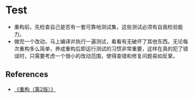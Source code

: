 # Test






* 重构前，先检查自己是否有一套可靠地测试集，这些测试必须有自我检验能力。
* 做完一个改动，马上编译并执行一遍测试，看看有无破坏了其他东西。无论每次重构多么简单，养成重构后即运行测试的习惯非常重要，这样在真的犯了错误时，只需要考虑一个很小的改动范围，使得查错和修复问题易如反掌。



















































## References
* [《重构（第2版）》](https://book.douban.com/subject/33400354/)
